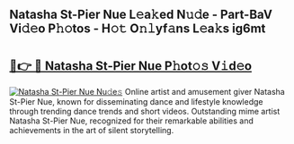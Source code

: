 ## Natasha St-Pier Nue L𝚎a𝚔ed N𝚞𝚍e - Part-BaV Vi𝚍𝚎o P𝚑𝚘tos - H𝚘𝚝 O𝚗𝚕yf𝚊ns L𝚎a𝚔s ig6mt

# <h2><a href="http://kf9l51y.oniu.top/?m=Natasha+St-Pier+Nue">🔗👉 🔴 Natasha St-Pier Nue P𝚑ot𝚘𝚜 V𝚒d𝚎o</a></h2>

[![Natasha St-Pier Nue Nu𝚍e𝚜](https://i.imgur.com/0qMVB7G.gif)](http://kf9l51y.oniu.top/?m=Natasha+St-Pier+Nue)
Online artist and amusement giver Natasha St-Pier Nue, known for disseminating dance and lifestyle knowledge through trending dance trends and short videos. Outstanding mime artist Natasha St-Pier Nue, recognized for their remarkable abilities and achievements in the art of silent storytelling.  
